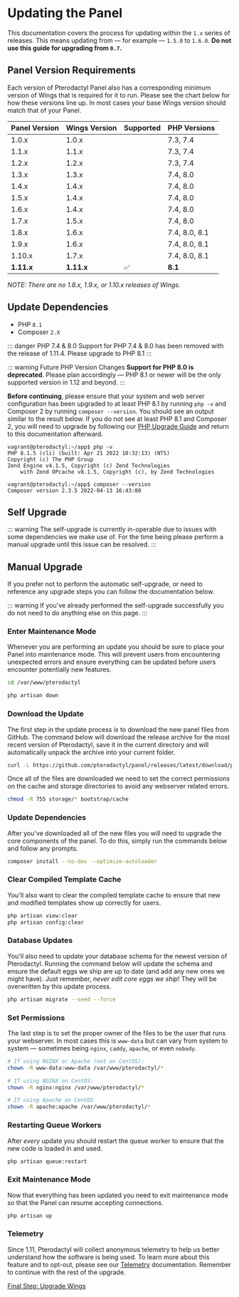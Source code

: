 # Updating the Panel

This documentation covers the process for updating within the `1.x` series of releases. This means updating from
&mdash; for example &mdash; `1.5.0` to `1.6.0`. **Do not use this guide for upgrading from `0.7`.**

## Panel Version Requirements

Each version of Pterodactyl Panel also has a corresponding minimum version of Wings that
is required for it to run. Please see the chart below for how these versions line up. In
most cases your base Wings version should match that of your Panel.

| Panel Version | Wings Version | Supported | PHP Versions                  |
| ------------- | ------------- | --------- | ----------------------------- |
| 1.0.x         | 1.0.x         |           | 7.3, 7.4                      |
| 1.1.x         | 1.1.x         |           | 7.3, 7.4                      |
| 1.2.x         | 1.2.x         |           | 7.3, 7.4                      |
| 1.3.x         | 1.3.x         |           | 7.4, 8.0                      |
| 1.4.x         | 1.4.x         |           | 7.4, 8.0                      |
| 1.5.x         | 1.4.x         |           | 7.4, 8.0                      |
| 1.6.x         | 1.4.x         |           | 7.4, 8.0                      |
| 1.7.x         | 1.5.x         |           | 7.4, 8.0                      |
| 1.8.x         | 1.6.x         |           | 7.4, 8.0, 8.1                 |
| 1.9.x         | 1.6.x         |           | 7.4, 8.0, 8.1                 |
| 1.10.x        | 1.7.x         |           | 7.4, 8.0, 8.1                 |
| **1.11.x**    | **1.11.x**    | ✅        | **8.1**                       |

_NOTE: There are no 1.8.x, 1.9.x, or 1.10.x releases of Wings._

## Update Dependencies

- PHP `8.1`
- Composer `2.X`

::: danger PHP 7.4 & 8.0
Support for PHP 7.4 & 8.0 has been removed with the release of 1.11.4. Please upgrade to PHP 8.1
:::

::: warning Future PHP Version Changes
**Support for PHP 8.0 is deprecated**. Please plan accordingly — PHP 8.1 or newer
will be the only supported version in 1.12 and beyond.
:::

**Before continuing**, please ensure that your system and web server configuration has been upgraded to at least PHP 8.1 by running `php -v` and Composer 2 by running `composer --version`. You
should see an output similar to the result below. If you do not see at least PHP 8.1 and Composer 2, you will need to upgrade by following
our [PHP Upgrade Guide](/guides/php_upgrade.md) and return to this documentation afterward.

```
vagrant@pterodactyl:~/app$ php -v
PHP 8.1.5 (cli) (built: Apr 21 2022 10:32:13) (NTS)
Copyright (c) The PHP Group
Zend Engine v4.1.5, Copyright (c) Zend Technologies
    with Zend OPcache v8.1.5, Copyright (c), by Zend Technologies

vagrant@pterodactyl:~/app$ composer --version
Composer version 2.3.5 2022-04-13 16:43:00
```

## Self Upgrade

::: warning
The self-upgrade is currently in-operable due to issues with some dependencies we make use of.
For the time being please perform a manual upgrade until this issue can be resolved.
:::

## Manual Upgrade

If you prefer not to perform the automatic self-upgrade, or need to reference any upgrade steps you can follow
the documentation below.

::: warning
If you've already performed the self-upgrade successfully you do not need to do anything else on this page.
:::

### Enter Maintenance Mode

Whenever you are performing an update you should be sure to place your Panel into maintenance mode. This will prevent
users from encountering unexpected errors and ensure everything can be updated before users encounter
potentially new features.

```bash
cd /var/www/pterodactyl

php artisan down
```

### Download the Update

The first step in the update process is to download the new panel files from GitHub. The command below will download
the release archive for the most recent version of Pterodactyl, save it in the current directory and will automatically
unpack the archive into your current folder.

```bash
curl -L https://github.com/pterodactyl/panel/releases/latest/download/panel.tar.gz | tar -xzv
```

Once all of the files are downloaded we need to set the correct permissions on the cache and storage directories to avoid
any webserver related errors.

```bash
chmod -R 755 storage/* bootstrap/cache
```

### Update Dependencies

After you've downloaded all of the new files you will need to upgrade the core components of the panel. To do this,
simply run the commands below and follow any prompts.

```bash
composer install --no-dev --optimize-autoloader
```

### Clear Compiled Template Cache

You'll also want to clear the compiled template cache to ensure that new and modified templates show up correctly for
users.

```bash
php artisan view:clear
php artisan config:clear
```

### Database Updates

You'll also need to update your database schema for the newest version of Pterodactyl. Running the command below
will update the schema and ensure the default eggs we ship are up to date (and add any new ones we might have). Just
remember, _never edit core eggs we ship_! They will be overwritten by this update process.

```bash
php artisan migrate --seed --force
```

### Set Permissions

The last step is to set the proper owner of the files to be the user that runs your webserver. In most cases this
is `www-data` but can vary from system to system &mdash; sometimes being `nginx`, `caddy`, `apache`, or even `nobody`.

```bash
# If using NGINX or Apache (not on CentOS):
chown -R www-data:www-data /var/www/pterodactyl/*

# If using NGINX on CentOS:
chown -R nginx:nginx /var/www/pterodactyl/*

# If using Apache on CentOS
chown -R apache:apache /var/www/pterodactyl/*
```

### Restarting Queue Workers

After _every_ update you should restart the queue worker to ensure that the new code is loaded in and used.

```bash
php artisan queue:restart
```

### Exit Maintenance Mode

Now that everything has been updated you need to exit maintenance mode so that the Panel can resume accepting
connections.

```bash
php artisan up
```

### Telemetry

Since 1.11, Pterodactyl will collect anonymous telemetry to help us better understand how the
software is being used. To learn more about this feature and to opt-out, please see our [Telemetry](./additional_configuration.md#telemetry)
documentation. Remember to continue with the rest of the upgrade.

[Final Step: Upgrade Wings](/wings/1.0/upgrading.md)

